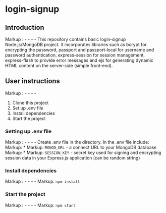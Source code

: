 # login-signup

## Introduction
Markup :  - - - -
This repository contains basic login-signup Node.js/MongoDB project. It incorporates libraries such as bcrypt for encrypting the password, 
passport and passport-local for username and password authentication, express-session for session management, express-flash to provide 
error messages and ejs for generating dynamic HTML content on the server-side (simple front-end).

## User instructions
Markup :  - - - -
1. Clone this project
2. Set up .env file
3. Install dependencies
4. Start the project

### Setting up .env file
Markup :  - - - -
Create .env file in the directory.
In the .env file include:
Markup: *  Markup: ```MONGO_URL``` - a connect URL to your MongoDB database
Markup: *  Markup: ```SESSION_KEY``` - secret key used for signing and encrypting session data in your Express.js application (can be random string)

### Install dependencies
Markup :  - - - -
Markup: ```npm install```

### Start the project
Markup :  - - - -
Markup: ```npm start```
